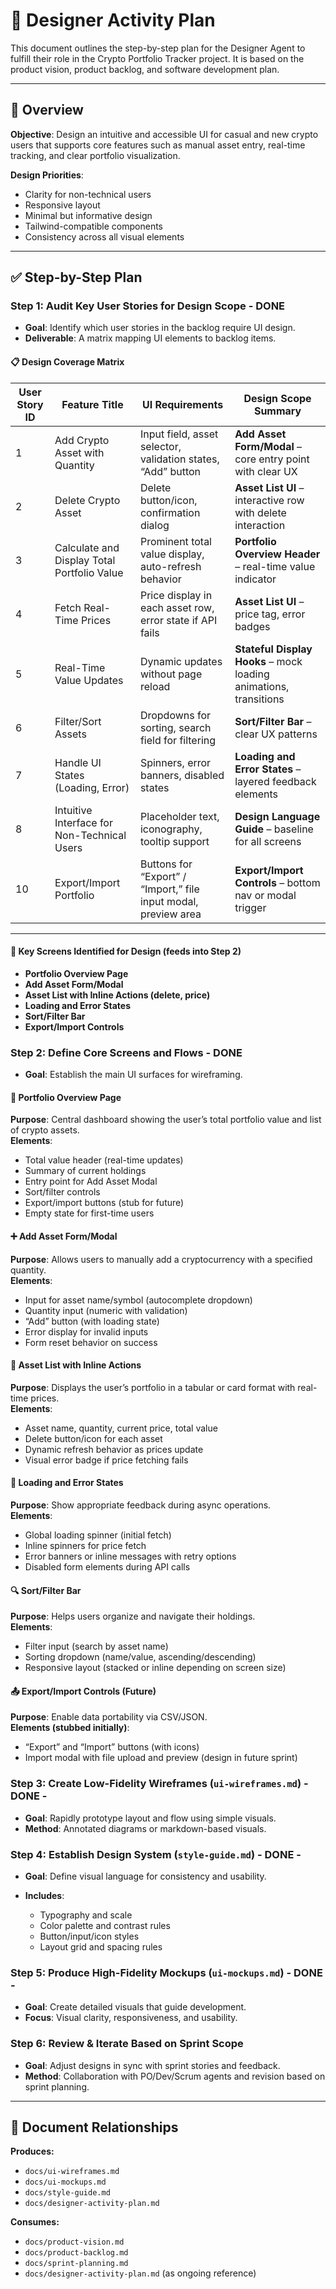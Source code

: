 # 🎨 Designer Activity Plan

This document outlines the step-by-step plan for the Designer Agent to fulfill their role in the Crypto Portfolio Tracker project. It is based on the product vision, product backlog, and software development plan.

---

## 🧭 Overview

**Objective**: Design an intuitive and accessible UI for casual and new crypto users that supports core features such as manual asset entry, real-time tracking, and clear portfolio visualization.

**Design Priorities**:

- Clarity for non-technical users
- Responsive layout
- Minimal but informative design
- Tailwind-compatible components
- Consistency across all visual elements

---

## ✅ Step-by-Step Plan

### **Step 1: Audit Key User Stories for Design Scope** - DONE

- **Goal**: Identify which user stories in the backlog require UI design.
- **Deliverable**: A matrix mapping UI elements to backlog items.

#### 📋 Design Coverage Matrix

| User Story ID | Feature Title                               | UI Requirements                                                 | Design Scope Summary                                              |
| ------------- | ------------------------------------------- | --------------------------------------------------------------- | ----------------------------------------------------------------- |
| 1             | Add Crypto Asset with Quantity              | Input field, asset selector, validation states, “Add” button    | **Add Asset Form/Modal** – core entry point with clear UX         |
| 2             | Delete Crypto Asset                         | Delete button/icon, confirmation dialog                         | **Asset List UI** – interactive row with delete interaction       |
| 3             | Calculate and Display Total Portfolio Value | Prominent total value display, auto-refresh behavior            | **Portfolio Overview Header** – real-time value indicator         |
| 4             | Fetch Real-Time Prices                      | Price display in each asset row, error state if API fails       | **Asset List UI** – price tag, error badges                       |
| 5             | Real-Time Value Updates                     | Dynamic updates without page reload                             | **Stateful Display Hooks** – mock loading animations, transitions |
| 6             | Filter/Sort Assets                          | Dropdowns for sorting, search field for filtering               | **Sort/Filter Bar** – clear UX patterns                           |
| 7             | Handle UI States (Loading, Error)           | Spinners, error banners, disabled states                        | **Loading and Error States** – layered feedback elements          |
| 8             | Intuitive Interface for Non-Technical Users | Placeholder text, iconography, tooltip support                  | **Design Language Guide** – baseline for all screens              |
| 10            | Export/Import Portfolio                     | Buttons for “Export” / “Import,” file input modal, preview area | **Export/Import Controls** – bottom nav or modal trigger          |

---

#### 🧩 Key Screens Identified for Design (feeds into Step 2)

- **Portfolio Overview Page**
- **Add Asset Form/Modal**
- **Asset List with Inline Actions (delete, price)**
- **Loading and Error States**
- **Sort/Filter Bar**
- **Export/Import Controls**

### **Step 2: Define Core Screens and Flows** - DONE

- **Goal**: Establish the main UI surfaces for wireframing.

#### 📱 Portfolio Overview Page

**Purpose**: Central dashboard showing the user’s total portfolio value and list of crypto assets.  
**Elements**:

- Total value header (real-time updates)
- Summary of current holdings
- Entry point for Add Asset Modal
- Sort/filter controls
- Export/import buttons (stub for future)
- Empty state for first-time users

#### ➕ Add Asset Form/Modal

**Purpose**: Allows users to manually add a cryptocurrency with a specified quantity.  
**Elements**:

- Input for asset name/symbol (autocomplete dropdown)
- Quantity input (numeric with validation)
- “Add” button (with loading state)
- Error display for invalid inputs
- Form reset behavior on success

#### 📃 Asset List with Inline Actions

**Purpose**: Displays the user’s portfolio in a tabular or card format with real-time prices.  
**Elements**:

- Asset name, quantity, current price, total value
- Delete button/icon for each asset
- Dynamic refresh behavior as prices update
- Visual error badge if price fetching fails

#### 🔁 Loading and Error States

**Purpose**: Show appropriate feedback during async operations.  
**Elements**:

- Global loading spinner (initial fetch)
- Inline spinners for price fetch
- Error banners or inline messages with retry options
- Disabled form elements during API calls

#### 🔍 Sort/Filter Bar

**Purpose**: Helps users organize and navigate their holdings.  
**Elements**:

- Filter input (search by asset name)
- Sorting dropdown (name/value, ascending/descending)
- Responsive layout (stacked or inline depending on screen size)

#### 📤 Export/Import Controls (Future)

**Purpose**: Enable data portability via CSV/JSON.  
**Elements (stubbed initially)**:

- “Export” and “Import” buttons (with icons)
- Import modal with file upload and preview (design in future sprint)

### **Step 3: Create Low-Fidelity Wireframes (`ui-wireframes.md`)** - DONE -

- **Goal**: Rapidly prototype layout and flow using simple visuals.
- **Method**: Annotated diagrams or markdown-based visuals.

### **Step 4: Establish Design System (`style-guide.md`)** - DONE -

- **Goal**: Define visual language for consistency and usability.
- **Includes**:

  - Typography and scale
  - Color palette and contrast rules
  - Button/input/icon styles
  - Layout grid and spacing rules

### **Step 5: Produce High-Fidelity Mockups (`ui-mockups.md`)** - DONE -

- **Goal**: Create detailed visuals that guide development.
- **Focus**: Visual clarity, responsiveness, and usability.

### **Step 6: Review & Iterate Based on Sprint Scope**

- **Goal**: Adjust designs in sync with sprint stories and feedback.
- **Method**: Collaboration with PO/Dev/Scrum agents and revision based on sprint planning.

---

## 📂 Document Relationships

**Produces:**

- `docs/ui-wireframes.md`
- `docs/ui-mockups.md`
- `docs/style-guide.md`
- `docs/designer-activity-plan.md`

**Consumes:**

- `docs/product-vision.md`
- `docs/product-backlog.md`
- `docs/sprint-planning.md`
- `docs/designer-activity-plan.md` (as ongoing reference)
